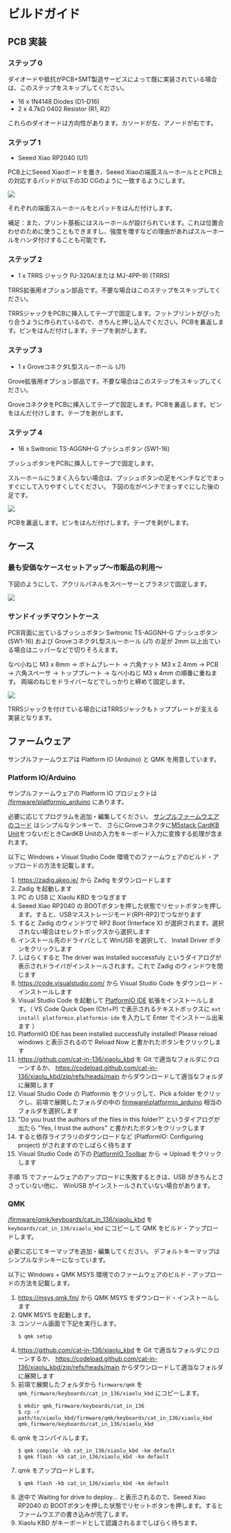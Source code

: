 ビルドガイド
============

## PCB 実装

### ステップ 0

ダイオードや抵抗がPCB+SMT製造サービスによって既に実装されている場合は、このステップをスキップしてください。

* 16 x 1N4148 Diodes (D1-D16)
* 2 x 4.7kΩ 0402 Resistor (R1, R2)

これらのダイオードは方向性があります。カソードが左、アノードが右です。

### ステップ 1

* Seeed Xiao RP2040 (U1)

PCB上にSeeed Xiaoボードを置き、Seeed Xiaoの端面スルーホールととPCB上の対応するパッドが以下の3D CGのように一致するようにします。

![](building_instruction_step01.jpg)

それぞれの端面スルーホールをとパッドをはんだ付けします。

補足：また、プリント基板にはスルーホールが設けられています。これは位置合わせのために使うこともできますし、強度を増すなどの理由があればスルーホールをハンダ付けすることも可能です。

### ステップ 2

* 1 x TRRS ジャック PJ-320A(または MJ-4PP-9) (TRRS)

TRRS拡張用オプション部品です。不要な場合はこのステップをスキップしてください。

TRRSジャックをPCBに挿入してテープで固定します。フットプリントがぴったり合うように作られているので、きちんと押し込んでください。PCBを裏返します。ピンをはんだ付けします。テープを剥がします。

### ステップ 3

* 1 x GroveコネクタL型スルーホール (J1)

Grove拡張用オプション部品です。不要な場合はこのステップをスキップしてください。

GroveコネクタをPCBに挿入してテープで固定します。PCBを裏返します。ピンをはんだ付けします。テープを剥がします。

### ステップ 4

* 16 x Switronic TS-AGGNH-G プッシュボタン (SW1-16)

プッシュボタンをPCBに挿入してテープで固定します。

スルーホールにうまく入らない場合は、プッシュボタンの足をペンチなどでまっすぐにして入りやすくしてください。
下図の左がペンチでまっすぐにした後の足です。

![](building_instruction_step04.jpg)

PCBを裏返します。ピンをはんだ付けします。テープを剥がします。

## ケース

### 最も安価なケースセットアップ〜市販品の利用〜

下図のようにして、アクリルパネルをスペーサーとプラネジで固定します。

![](building_instruction_case_cheapest.jpg)

### サンドイッチマウントケース

PCB背面に出ているプッシュボタン Switronic TS-AGGNH-G プッシュボタン (SW1-16) および GroveコネクタL型スルーホール (J1) の足が 2mm 以上出ている場合はニッパーなどで切りそろえます。

なべ小ねじ M3 x 8mm → ボトムプレート → 六角ナット M3 x 2.4mm → PCB → 六角スペーサ → トッププレート → なべ小ねじ M3 x 4mm の順番に重ねます。
両端のねじをドライバーなどでしっかりと締めて固定します。

![](building_instruction_case_sandwitch.jpg)

TRRSジャックを付けている場合にはTRRSジャックもトッププレートが支える実装となります。

## ファームウェア

サンプルファームウエアは Platform IO (Arduino) と QMK を用意しています。

### Platform IO/Arduino

サンプルファームウェアの Platform IO プロジェクトは [/firmware/platformio_arduino](../firmware/platformio_arduino) にあります。

必要に応じてプログラムを追加・編集してください。
[サンプルファームウエアのコード](../firmware/platformio_arduino/src/main.c) はシンプルなテンキーで、
さらにGroveコネクタに[M5stack CardKB Unit](https://docs.m5stack.com/en/unit/cardkb_1.1)をつないだときCardKB Unitの入力をキーボード入力に変換する処理が含まれます。

以下に Windows + Visual Studio Code 環境でのファームウェアのビルド・アップロードの方法を記載します。

1. <https://zadig.akeo.ie/> から Zadig をダウンロードします
2. Zadig を起動します
3. PC の USB に Xiaolu KBD をつなぎます
4. Seeed Xiao RP2040 の BOOTボタンを押した状態でリセットボタンを押します。すると、USBマスストレージモード(RPI-RP2)でつながります
5. すると Zadig のウィンドウで RP2 Boot (Interface X) が選択されます。選択されない場合はセレクトボックスから選択します
6. インストール先のドライバとして WinUSB を選択して、 Install Driver ボタンをクリックします
7. しばらくすると The driver was installed successfuly というダイアログが表示されドライバがインストールされます。これで Zadig のウィンドウを閉じます
8. <https://code.visualstudio.com/> から Visual Studio Code をダウンロード・インストールします
9. Visual Studio Code を起動して [PlatformIO IDE](https://marketplace.visualstudio.com/items?itemName=platformio.platformio-ide) 拡張をインストールします。（ VS Code Quick Open (Ctrl+P) で表示されるテキストボックスに `ext install platformio.platformio-ide` を入力して Enter でインストール出来ます ）
10. PlatformIO IDE has been installed successfully installed! Please reload windows と表示されるので Reload Now と書かれたボタンをクリックします
11. <https://github.com/cat-in-136/xiaolu_kbd> を Git で適当なフォルダにクローンするか、 <https://codeload.github.com/cat-in-136/xiaolu_kbd/zip/refs/heads/main> からダウンロードして適当なフォルダに展開します
12. Visual Studio Code の Platformio をクリックして、Pick a folder をクリックし、前項で展開したフォルダの中の [firmware\\platformio_arduino](../firmware/platformio_arduino) 相当のフォルダを選択します
13. "Do you trust the authors of the files in this folder?" というダイアログが出たら "Yes, I trust the authors" と書かれたボタンをクリックします
14. すると依存ライブラリのダウンロードなど (PlatformIO: Configuring project) がされますのでしばらく待ちます
15. Visual Studio Code の下の [PlatformIO Toolbar](https://docs.platformio.org/en/latest/integration/ide/vscode.html#ide-vscode-toolbar) から → Upload をクリックします

手順 15 でファームウェアのアップロードに失敗するときは、USB がきちんとささっていない他に、 WinUSB がインストールされていない場合があります。

### QMK

[/firmware/qmk/keyboards/cat_in_136/xiaolu_kbd](../firmware/qmk/keyboards/cat_in_136/xiaolu_kbd) を `keyboards/cat_in_136/xiaolu_kbd` にコピーして QMK をビルド・アップロードします。

必要に応じてキーマップを追加・編集してください。
デフォルトキーマップはシンプルなテンキーになっています。

以下に Windows + QMK MSYS 環境でのファームウェアのビルド・アップロードの方法を記載します。

1. <https://msys.qmk.fm/> から QMK MSYS をダウンロード・インストールします
2. QMK MSYS を起動します。
3. コンソール画面で下記を実行します。
   ```console
   $ qmk setup
   ```
4. <https://github.com/cat-in-136/xiaolu_kbd> を Git で適当なフォルダにクローンするか、 <https://codeload.github.com/cat-in-136/xiaolu_kbd/zip/refs/heads/main> からダウンロードして適当なフォルダに展開します
5. 前項で展開したフォルダから `firmware/qmk` を `qmk_firmware/keyboards/cat_in_136/xiaolu_kbd` にコピーします。
   ```console
   $ mkdir qmk_firmware/keyboards/cat_in_136
   $ cp -r path/to/xiaolu_kbd/firmware/qmk/keyboards/cat_in_136/xiaolu_kbd qmk_firmware/keyboards/cat_in_136/xiaolu_kbd
   ```
6. qmk をコンパイルします。
   ```console
   $ qmk compile -kb cat_in_136/xiaolu_kbd -km default
   $ qmk flash -kb cat_in_136/xiaolu_kbd -km default
   ```
7. qmk をアップロードします。
   ```console
   $ qmk flash -kb cat_in_136/xiaolu_kbd -km default
   ```
8. 途中で Waiting for drive to deploy... と表示されるので、Seeed Xiao RP2040 の BOOTボタンを押した状態でリセットボタンを押します。するとファームウエアの書き込みが完了します。
9. Xiaolu KBD がキーボードとして認識されるまでしばらく待ちます。
